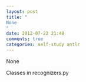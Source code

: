 ```yaml
---
layout: post
title: "
None
"
date: 2012-07-22 21:48
comments: true
categories: self-study antlr
---
```


None


Classes in recognizers.py

